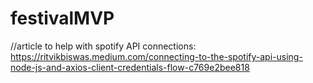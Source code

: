 # festivalMVP

//article to help with spotify API connections: https://ritvikbiswas.medium.com/connecting-to-the-spotify-api-using-node-js-and-axios-client-credentials-flow-c769e2bee818